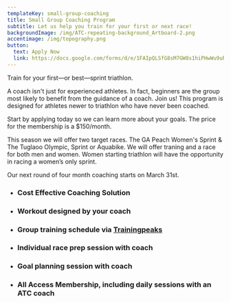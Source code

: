 ```yaml
---
templateKey: small-group-coaching
title: Small Group Coaching Program
subtitle: Let us help you train for your first or next race!
backgroundImage: /img/ATC-repeating-background_Artboard-2.png
accentimage: /img/topography.png
button:
  text: Apply Now
  link: https://docs.google.com/forms/d/e/1FAIpQLSfG8sM7GW8s1hiPHwWu9uRNx52CHsY6rRzWPwKngRGHGT2GvA/viewform
---
```

Train for your first—or best—sprint triathlon.

A coach isn't just for experienced athletes. In fact, beginners are the group most likely to benefit from the guidance of a coach. Join us! This program is designed for athletes newer to triathlon who have never been coached.

Start by applying today so we can learn more about your goals. The price for the membership is a $150/month.

This season we will offer two target races. The GA Peach Women's Sprint & The Tuglaoo Olympic, Sprint or Aquabike. We will offer traning and a race for both men and women. Women starting triathlon will have the opportunity in racing a women’s only sprint.                                               

Our next round of four month coaching starts on March 31st.

* ### Cost Effective Coaching Solution
* ### Workout designed by your coach
* ### Group training schedule via [Trainingpeaks](http://trainingpeaks.com/)  
* ### Individual race prep session with coach
* ### Goal planning session with coach 
* ### All Access Membership, including daily sessions with an ATC coach